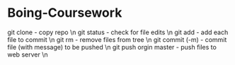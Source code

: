 # Boing-Coursework

git clone - copy repo \n
git status - check for file edits \n 
git add - add each file to commit \n
git rm - remove files from tree \n
git commit (-m) - commit file (with message) to be pushed \n
git push orgin master - push files to web server \n